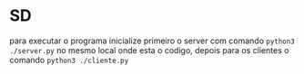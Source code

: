 # SD
 para executar o programa inicialize primeiro o server com comando `python3 ./server.py`
 no mesmo local onde esta o codigo, depois para os clientes o comando `python3 ./cliente.py`
